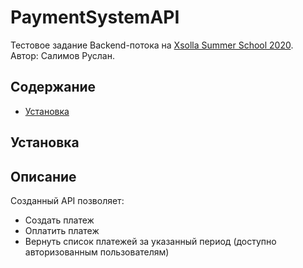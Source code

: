 # PaymentSystemAPI    

Тестовое задание Backend-потока на [Xsolla Summer School 2020](https://github.com/FJCrux/xsolla-backend-school-2020).    
Автор: Салимов Руслан.
## Содержание
- [Установка](#установка)

## Установка


















    
## Описание    
Созданный API позволяет:
- Создать платеж
- Оплатить платеж
- Вернуть список платежей за указанный период (доступно авторизованным пользователям)
